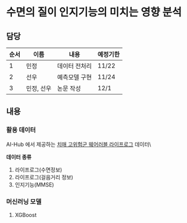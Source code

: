 # 수면의 질이 인지기능의 미치는 영향 분석

## 담당
|순서|이름|내용|예정기한|
|------|---|---|---|
|1|민정|데이터 전처리|11/22|
|2|선우|예측모델 구현|11/24|
|3|민정, 선우|논문 작성|12/1|

## 내용
### 활용 데이터
AI-Hub 에서 제공하는 [치매 고위험군 웨어러블 라이프로그](https://www.aihub.or.kr/aihubdata/data/view.do?currMenu=&topMenu=&aihubDataSe=data&dataSetSn=226) 데이터\

**데이터 종류**
1. 라이프로그(수면정보)
2. 라이프로그(걸음거리 정보)
3. 인지기능(MMSE)

### 머신러닝 모델
1. XGBoost

